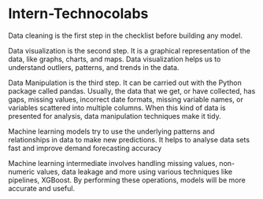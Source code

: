 # Intern-Technocolabs

Data cleaning is the first step in the checklist before building any model. 

Data visualization is the second step. It is a graphical representation of the data, like graphs, charts, and maps. Data visualization helps us to understand outliers, patterns, and trends in the data.

Data Manipulation is the third step. It can be carried out with the Python package called pandas. Usually, the data that we get, or have collected, has gaps, missing values, incorrect date formats, missing variable names, or variables scattered into multiple columns. When this kind of data is presented for analysis, data manipulation techniques make it tidy. 

Machine learning models try to use the underlying patterns and relationships in data to make new predictions. It helps to analyse data sets fast and improve demand forecasting accuracy

Machine learning intermediate involves handling missing values, non-numeric values, data leakage and more using various techniques like pipelines, XGBoost. By performing these operations, models will be more accurate and useful.
